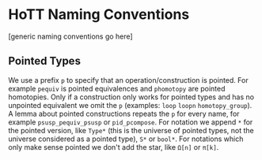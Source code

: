 HoTT Naming Conventions
=======================


[generic naming conventions go here]

Pointed Types
-------------

We use a prefix `p` to specify that an operation/construction is pointed. For example `pequiv` is
pointed equivalences and `phomotopy` are pointed homotopies. Only if a construction only works for
pointed types and has no unpointed equivalent we omit the `p` (examples: `loop` `loopn`
`homotopy_group`). A lemma about pointed constructions repeats the `p` for every name, for example
`psusp_pequiv_psusp` or `pid_pcompose`. For notation we append `*` for the pointed version, like `Type*` (this is the universe of pointed types, not the universe considered as a pointed type), `S*` or `bool*`. For notations which only make sense pointed we don't add the star, like `Ω[n]` or `π[k]`.